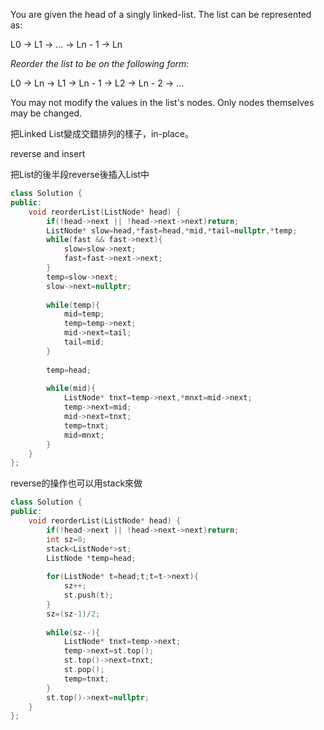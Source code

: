 You are given the head of a singly linked-list. The list can be represented as:

L0 → L1 → … → Ln - 1 → Ln

_Reorder the list to be on the following form:_

L0 → Ln → L1 → Ln - 1 → L2 → Ln - 2 → …

You may not modify the values in the list's nodes. Only nodes themselves may be changed.

把Linked List變成交錯排列的樣子，in-place。

reverse and insert

把List的後半段reverse後插入List中

```cpp
class Solution {
public:
    void reorderList(ListNode* head) {
        if(!head->next || !head->next->next)return;
        ListNode* slow=head,*fast=head,*mid,*tail=nullptr,*temp;
        while(fast && fast->next){
            slow=slow->next;
            fast=fast->next->next;
        }
        temp=slow->next;
        slow->next=nullptr;
        
        while(temp){
            mid=temp;
            temp=temp->next;
            mid->next=tail;
            tail=mid;
        }
        
        temp=head;
         
        while(mid){
            ListNode* tnxt=temp->next,*mnxt=mid->next;
            temp->next=mid;
            mid->next=tnxt;
            temp=tnxt;
            mid=mnxt;        
        }
    }
};
```

reverse的操作也可以用stack來做

```cpp
class Solution {
public:
    void reorderList(ListNode* head) {
        if(!head->next || !head->next->next)return;
        int sz=0;
        stack<ListNode*>st;
        ListNode *temp=head;
        
        for(ListNode* t=head;t;t=t->next){
            sz++;
            st.push(t);
        }
        sz=(sz-1)/2;
        
        while(sz--){
            ListNode* tnxt=temp->next;
            temp->next=st.top();
            st.top()->next=tnxt;
            st.pop();
            temp=tnxt;
        }
        st.top()->next=nullptr;
    }
};
```